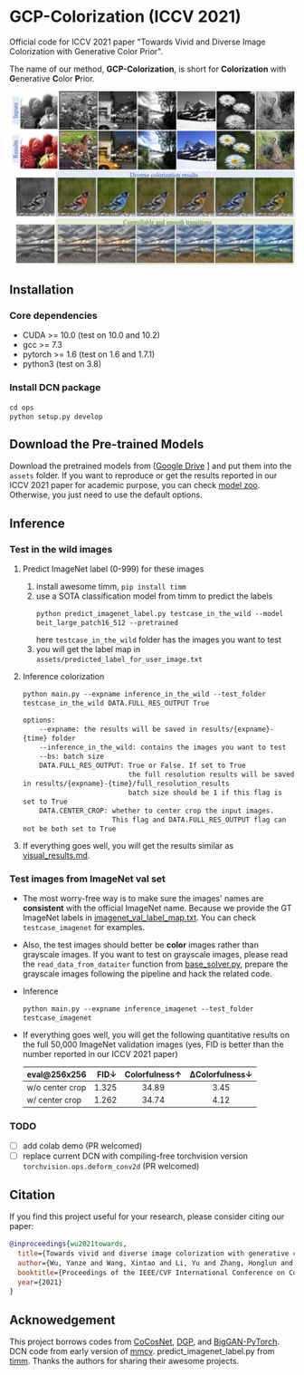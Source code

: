 # GCP-Colorization (ICCV 2021)
Official code for ICCV 2021 paper "Towards Vivid and Diverse Image Colorization with Generative Color Prior".

The name of our method, **GCP-Colorization**, is short for **Colorization** with **G**enerative **C**olor **P**rior.


<p align="center">
  <img src="assets/teaser.png">
</p>

## Installation
### Core dependencies
* CUDA >= 10.0 (test on 10.0 and 10.2)
* gcc >= 7.3
* pytorch >= 1.6 (test on 1.6 and 1.7.1)
* python3 (test on 3.8)

### Install DCN package
```shell
cd ops
python setup.py develop
```

## Download the Pre-trained Models

Download the pretrained models from [[Google Drive](https://drive.google.com/drive/folders/1-mwYyvF4nGbqI3x1dC-OruX0tru02JKE?usp=sharing) ] and put them into the `assets` folder.
If you want to reproduce or get the results reported in our ICCV 2021 paper for academic purpose, you can check [model zoo](model_zoo.md).
Otherwise, you just need to use the default options.

## Inference
### Test in the wild images
1. Predict ImageNet label (0-999) for these images
   1. install awesome timm, `pip install timm`
   2. use a SOTA classification model from timm to predict the labels
      ```shell
      python predict_imagenet_label.py testcase_in_the_wild --model beit_large_patch16_512 --pretrained
      ```
      here `testcase_in_the_wild` folder has the images you want to test
   3. you will get the label map in `assets/predicted_label_for_user_image.txt`

2. Inference colorization
    ```shell
    python main.py --expname inference_in_the_wild --test_folder testcase_in_the_wild DATA.FULL_RES_OUTPUT True
    ```
    ```Console
    options:
        --expname: the results will be saved in results/{expname}-{time} folder
        --inference_in_the_wild: contains the images you want to test
        --bs: batch size
        DATA.FULL_RES_OUTPUT: True or False. If set to True
                              the full resolution results will be saved in results/{expname}-{time}/full_resolution_results
                              batch size should be 1 if this flag is set to True
        DATA.CENTER_CROP: whether to center crop the input images.
                          This flag and DATA.FULL_RES_OUTPUT flag can not be both set to True
    ```
3. If everything goes well, you will get the results similar as [visual_results.md](visual_results_in_the_wild.md).


### Test images from ImageNet val set
* The most worry-free way is to make sure the images' names are **consistent** with the official ImageNet name.
Because we provide the GT ImageNet labels in [imagenet_val_label_map.txt](assets/imagenet_val_label_map.txt).
You can check `testcase_imagenet` for examples.
* Also, the test images should better be **color** images rather than grayscale images. If you want to test on grayscale images, please read the `read_data_from_dataiter` function from [base_solver.py](solvers/base_solver.py),
prepare the grayscale images following the pipeline and hack the related code.
* Inference
    ```shell
    python main.py --expname inference_imagenet --test_folder testcase_imagenet
    ```
* If everything goes well, you will get the following quantitative results on the full 50,000 ImageNet validation images (yes, FID is better than the number reported in our ICCV 2021 paper)

  | eval@256x256 | FID↓ | Colorfulness↑ | ΔColorfulness↓ |
  | :-----| ----: | :----: | :----: |
  | w/o center crop | 1.325 | 34.89 | 3.45 |
  | w/ center crop | 1.262 | 34.74 | 4.12 |

### TODO
- [ ] add colab demo (PR welcomed)
- [ ] replace current DCN with compiling-free torchvision version `torchvision.ops.deform_conv2d` (PR welcomed)

## Citation
If you find this project useful for your research, please consider citing our paper:
```bibtex
@inproceedings{wu2021towards,
  title={Towards vivid and diverse image colorization with generative color prior},
  author={Wu, Yanze and Wang, Xintao and Li, Yu and Zhang, Honglun and Zhao, Xun and Shan, Ying},
  booktitle={Proceedings of the IEEE/CVF International Conference on Computer Vision},
  year={2021}
}
```

## Acknowedgement
This project borrows codes from [CoCosNet](https://github.com/microsoft/CoCosNet), [DGP](https://github.com/XingangPan/deep-generative-prior), and [BigGAN-PyTorch](https://github.com/ajbrock/BigGAN-PyTorch).
DCN code from early version of [mmcv](https://github.com/open-mmlab/mmcv). predict_imagenet_label.py from [timm](https://github.com/rwightman/pytorch-image-models).
Thanks the authors for sharing their awesome projects.
